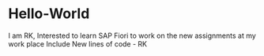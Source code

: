 # Hello-World
I am RK, Interested to learn SAP Fiori to work on the new assignments at my work place
Include New lines of code - RK

